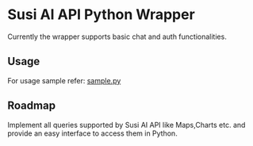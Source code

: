 # Susi AI API Python Wrapper
Currently the wrapper supports basic chat and auth functionalities.
## Usage
For usage sample refer: [sample.py](https://github.com/fossasia/susi_api_wrapper/blob/master/python_wrapper/sample.py)

## Roadmap
Implement all queries supported by Susi AI API like Maps,Charts etc. and provide an easy interface to access them in Python.

